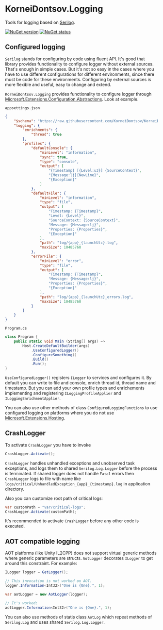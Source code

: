 # KorneiDontsov.Logging

Tools for logging based on [Serilog](https://github.com/serilog/serilog).

[![NuGet version](https://img.shields.io/nuget/v/KorneiDontsov.Logging.svg?style=for-the-badge)](https://www.nuget.org/packages/KorneiDontsov.Logging/)
[![NuGet status](https://img.shields.io/nuget/dt/KorneiDontsov.Logging?style=for-the-badge)](https://www.nuget.org/packages/KorneiDontsov.Logging/)

## Configured logging

`Serilog` stands for configuring by code using fluent API. It's good that
library provides functionality to configure logger without external sources.
That's enough in simple cases. But it's not so easy in the cases where you have
to use different configurations for different environments, since there must be
code for these environments. Configuring by external sources is more flexible and
useful, easy to change and extend.

`KorneiDontsov.Logging` provides functionality to configure logger through
[Microsoft.Extensions.Configuration.Abstractions](https://www.nuget.org/packages/Microsoft.Extensions.Configuration.Abstractions). Look at example.

`appsettings.json`

```json
{
    "$schema": "https://raw.githubusercontent.com/KorneiDontsov/KorneiDontsov.Logging/v1.2.1/src/schemas/appsettings.json",
    "logging": {
        "enrichments": {
            "thread": true
        },
        "profiles": {
            "defaultConsole": {
                "minLevel": "information",
                "sync": true,
                "type": "console",
                "output": [
                    "{Timestamp} [{Level:u3}] {SourceContext}",
                    "{Message:lj}{NewLine}",
                    "{Exception}"
                ]
            },
            "defaultFile": {
                "minLevel": "information",
                "type": "file",
                "output": [
                    "Timestamp: {Timestamp}",
                    "Level: {Level}",
                    "SourceContext: {SourceContext}",
                    "Message: {Message:lj}",
                    "Properties: {Properties}",
                    "{Exception}"
                ],
                "path": "log/{app}_{launchUtc}.log",
                "maxSize": 10485760
            },
            "errorFile": {
                "minLevel": "error",
                "type": "file",
                "output": [
                    "Timestamp: {Timestamp}",
                    "Message: {Message:lj}",
                    "Properties: {Properties}",
                    "{Exception}"
                ],
                "path": "log/{app}_{launchUtc}_errors.log",
                "maxSize": 10485760
            }
        }
    }
}
```

`Program.cs`

```c#
class Program {
    public static void Main (String[] args) =>
        Host.CreateDefaultBuilder(args)
            .UseConfiguredLogger()
            .ConfigureSomething()
            .Build()
            .Run();
}
```

`UseConfiguredLogger()` registers `ILogger` to services and configures it.
By default you can write to file and console, enrich thread id, thread name and
timestamp. But you can add your own profile types and enrichements implementing
and registering `ILoggingProfileApplier` and `ILoggingEnrichmentApplier`.

You can also use other methods of class `ConfiguredLoggingFunctions` to use
configured logging on platforms where you do not use
[Microsoft.Extensions.Hosting](https://www.nuget.org/packages/Microsoft.Extensions.Hosting).

## CrashLogger

To activate `CrashLogger` you have to invoke

```c#
CrashLogger.Activate();
```

`CrashLogger` handles unhandled exceptions and unobserved task exceptions, and logs them
to shared `Serilog.Log.Logger` before the process is terminated. If shared logger does
not handle `Fatal` errors then `CrashLogger` logs to file with name like
`logs/critical/UnhandledException_{app}_{timestamp}.log` in application directory.

Also you can customize root path of critical logs:

```c#
var customPath = "var/critical-logs";
CrashLogger.Activate(customPath);
```

It's recommended to activate `CrashLogger` before any other code is executed.

## AOT compatible logging

AOT platforms (like Unity IL2CPP) does not support virtual generic methods where generic
parameters are structs. `AotLogger` decorates `ILogger` to get around this constraint.
For example:

```c#
ILogger logger = GetLogger();

// This invocation is not worked on AOT.
logger.Information<Int32>("One is {One}.", 1);

var aotLogger = new AotLogger(logger);

// It's worked;
aotLogger.Information<Int32>("One is {One}.", 1);
```

You can also use methods of statis class `AotLog` which repeat methods of `Serilog.Log`
and uses shared `Serilog.Log.Logger`.
